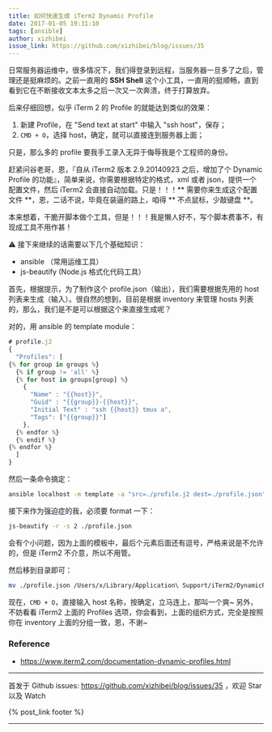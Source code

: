 ```yaml
---
title: 如何快速生成 iTerm2 Dynamic Profile
date: 2017-01-05 19:31:10
tags: [ansible]
author: xizhibei
issue_link: https://github.com/xizhibei/blog/issues/35
---
```

日常服务器运维中，很多情况下，我们得登录到远程，当服务器一旦多了之后，管理还是挺麻烦的。之前一直用的 **SSH Shell** 这个小工具，一直用的挺顺畅，直到看到它在不断接收文本太多之后一次又一次奔溃，终于打算放弃。

后来仔细回想，似乎 iTerm 2 的 Profile 的就能达到类似的效果：
1. 新建 Profile，在 "Send text at start" 中输入 "ssh host"，保存；
2. `CMD + O`，选择 host，确定，就可以直接连到服务器上面；

只是，那么多的 profile 要我手工录入无异于侮辱我是个工程师的身份。

赶紧问谷老哥，恩，『自从 iTerm2 版本 2.9.20140923 之后，增加了个 Dynamic Profile 的功能』，简单来说，你需要根据特定的格式，xml 或者 json，提供一个配置文件，然后 iTerm2 会直接自动加载。只是！！！** 需要你来生成这个配置文件 **，恩，二话不说，毕竟在装逼的路上，咱得 ** 不点鼠标，少敲键盘 **。

本来想着，干脆开脚本做个工具，但是！！！我是懒人好不，写个脚本费事不，有现成工具不用作甚！

⚠️ 接下来继续的话需要以下几个基础知识：
- ansible （常用运维工具）
- js-beautify (Node.js 格式化代码工具）

首先，根据提示，为了制作这个 profile.json（输出），我们需要根据先用的 host 列表来生成（输入）。很自然的想到，目前是根据 inventory 来管理 hosts 列表的，那么，我们是不是可以根据这个来直接生成呢？

对的，用 ansible 的 template module：
```js
# profile.j2
{
  "Profiles": [
{% for group in groups %}
  {% if group != 'all' %}
  {% for host in groups[group] %}
    {
      "Name" : "{{host}}",
      "Guid" : "{{group}}-{{host}}",
      "Initial Text" : "ssh {{host}} tmux a",
      "Tags": ["{{group}}"]
    },
  {% endfor %}
  {% endif %}
{% endfor %}
  ]
}
```

然后一条命令搞定：
```bash
ansible localhost -m template -a "src=./profile.j2 dest=./profile.json" --connection=local
```

接下来作为强迫症的我，必须要 format 一下：
```bash
js-beautify -r -s 2 ./profile.json
```
会有个小问题，因为上面的模板中，最后个元素后面还有逗号，严格来说是不允许的，但是 iTerm2 不介意，所以不用管。

然后移到目录即可：
```bash
mv ./profile.json /Users/x/Library/Application\ Support/iTerm2/DynamicProfiles/
```

现在，`CMD + O`，直接输入 host 名称，按确定，立马连上，那叫一个爽~
另外，不妨看看 iTerm2 上面的 Profiles 选项，你会看到，上面的组织方式，完全是按照你在 inventory 上面的分组一致，恩，不谢~

### Reference
- https://www.iterm2.com/documentation-dynamic-profiles.html

***
首发于 Github issues: https://github.com/xizhibei/blog/issues/35 ，欢迎 Star 以及 Watch

{% post_link footer %}
***
